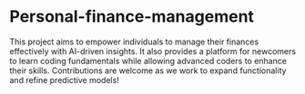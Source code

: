 # Personal-finance-management
This project aims to empower individuals to manage their finances effectively with AI-driven insights. It also provides a platform for newcomers to learn coding fundamentals while allowing advanced coders to enhance their skills. Contributions are welcome as we work to expand functionality and refine predictive models!

